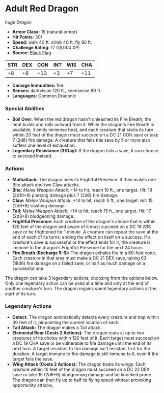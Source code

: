 # Adult Red Dragon

*huge* *Dragon*

- **Armor Class:** 19 (natural armor)
- **Hit Points:** 301 
- **Speed:** walk 40 ft. climb 40 ft. fly 80 ft.
- **Challenge Rating:** 17 (18,000 XP)
- **Source:** [Black Flag](https://koboldpress.com/kpstore/product/tovrpg-pg-mv/)

| STR | DEX | CON | INT | WIS | CHA |
| --- | --- | --- | --- | --- | --- |
| +8 | +6 | +13 | +3 | +7 | +11 |

- **Damage Immunities:** fire
- **Senses:** darkvision 120 ft., keensense 60 ft.
- **Languages:** Common,Draconic

### Special Abilities

- **Boil Over:** When the red dragon hasn't unleashed its Fire Breath, the heat builds and rolls outward from it. While the dragon's Fire Breath is available, it emits immense heat, and each creature that starts its turn within 20 feet of the dragon must succeed on a DC 21 CON save or take 7 (2d6) fire damage. A creature that fails this save by 5 or more also suffers one level of exhaustion.
- **Legendary Resistance (3/Day):** If the dragon fails a save, it can choose to succeed instead.

### Actions

- **Multiattack:** The dragon uses its Frightful Presence. It then makes one Bite attack and two Claw attacks.
- **Bite:** _Melee Weapon Attack:_ +14 to hit, reach 10 ft., one target. _Hit:_ 19 (2d10+8) piercing damage plus 7 (2d6) fire damage.
- **Claw:** _Melee Weapon Attack:_ +14 to hit, reach 5 ft., one target. _Hit:_ 15 (2d6+8) slashing damage.
- **Tail:** _Melee Weapon Attack:_ +14 to hit, reach 15 ft., one target. _Hit:_ 17 (2d8+8) bludgeoning damage.
- **Frightful Presence:** Each creature of the dragon's choice that is within 120 feet of the dragon and aware of it must succeed on a DC 19 WIS save or be frightened for 1 minute. A creature can repeat the save at the end of each of its turns, ending the effect on itself on a success. If a creature's save is successful or the effect ends for it, the creature is immune to the dragon's Frightful Presence for the next 24 hours.
- **Fire Breath (Recharge 5-6):** The dragon exhales fire in a 60-foot cone. Each creature in that area must make a DC 21 DEX save, taking 63 (18d6) fire damage on a failed save, or half as much damage on a successful one.

The dragon can take 3 legendary actions, choosing from the options below. Only one legendary action can be used at a time and only at the end of another creature's turn. The dragon regains spent legendary actions at the start of its turn.

### Legendary Actions

- **Detect:** The dragon automatically detects every creature and trap within 30 feet of it, pinpointing the current location of each.
- **Tail Attack:** The dragon makes a Tail attack.
- **Elemental Roar (Costs 2 Actions):** The dragon roars at up to two creatures of its choice within 120 feet of it. Each target must succeed on a DC 19 CHA save or be vulnerable to fire damage until the end of its next turn. A target resistant to fire damage isn't resistant to it for the duration. A target immune to fire damage is still immune to it, even if the target fails the save.
- **Wing Attack (Costs 2 Actions):** The dragon beats its wings. Each creature within 10 feet of the dragon must succeed on a DC 22 DEX save or take 15 (2d6+8) bludgeoning damage and be knocked prone. The dragon can then fly up to half its flying speed without provoking opportunity attacks.
